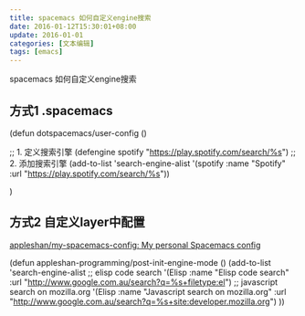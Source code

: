 ```yaml
---
title: spacemacs 如何自定义engine搜索
date: 2016-01-12T15:30:01+08:00
update: 2016-01-01
categories: [文本编辑]
tags: [emacs]
---
```


spacemacs 如何自定义engine搜索

## 方式1 .spacemacs

(defun dotspacemacs/user-config ()

  ;; 1. 定义搜索引擎
  (defengine spotify "https://play.spotify.com/search/%s")
  ;; 2. 添加搜索引擎
  (add-to-list 'search-engine-alist
          '(spotify
          :name "Spotify"
          :url "https://play.spotify.com/search/%s"))

)
## 方式2 自定义layer中配置
[appleshan/my-spacemacs-config: My personal Spacemacs config](https://github.com/appleshan/my-spacemacs-config)

(defun appleshan-programming/post-init-engine-mode ()
  (add-to-list 'search-engine-alist
    ;; elisp code search
    '(Elisp
         :name "Elisp code search"
         :url "http://www.google.com.au/search?q=%s+filetype:el")
    ;; javascript search on mozilla.org
    '(Elisp
         :name "Javascript search on mozilla.org"
         :url "http://www.google.com.au/search?q=%s+site:developer.mozilla.org")
    ))

